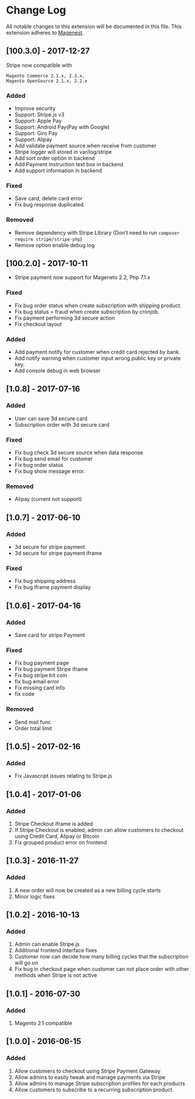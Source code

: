 # Change Log
All notable changes to this extension will be documented in this file.
This extension adheres to [Magenest](http://magenest.com/).

## [100.3.0] - 2017-12-27
Stripe now compatible with 
```
Magento Commerce 2.1.x, 2.2.x, 
Magento OpenSource 2.1.x, 2.2.x
```
### Added
-   Improve security
-   Support: Stripe.js v3
-   Support: Apple Pay
-   Support: Android Pay(Pay with Google)
-   Support: Giro Pay
-   Support: Alipay
-   Add validate payment source when receive from customer
-   Stripe logger will stored in var/log/stripe
-   Add sort order option in backend
-   Add Payment Instruction text box in backend
-   Add support information in backend
### Fixed
-   Save card, delete card error
-   Fix bug response duplicated. 
### Removed
-   Remove dependency with Stripe Library (Don't need to run `composer require stripe/stripe-php`)
-   Remove option enable debug log

## [100.2.0] - 2017-10-11
-   Stripe payment now support for Mageneto 2.2, Php 7.1.x
### Fixed
-   Fix bug order status when create subscription with shipping product.
-   Fix bug status = fraud when create subscription by cronjob.
-   Fix payment performing 3d secure action
-   Fix checkout layout
### Added
-   Add payment notify for customer when credit card rejected by bank.
-   Add notify warning when customer input wrong public key or private key.
-   Add console debug in web browser

## [1.0.8] - 2017-07-16
### Added
-   User can save 3d secure card
-   Subscription order with 3d secure card
### Fixed
-   Fix bug check 3d secure source when data response
-   Fix bug send email for customer
-   Fix bug order status
-   Fix bug show message error.
### Removed
-   Alipay (current not support)

## [1.0.7] - 2017-06-10
### Added
-   3d secure for stripe payment
-   3d secure for stripe payment iframe
### Fixed
-   Fix bug shipping address
-   Fix bug iframe payment display

## [1.0.6] - 2017-04-16
### Added
-   Save card for stripe Payment
### Fixed
-   Fix bug payment page
-   Fix bug payment Stripe iframe
-   Fix bug stripe bit coin
-   fix bug email error
-   Fix missing card info
-   fix code
### Removed
-   Send mail func 
-   Order total limit

## [1.0.5] - 2017-02-16
### Added
- Fix Javascript issues relating to Stripe.js

## [1.0.4] - 2017-01-06
### Added
1. Stripe Checkout iframe is added
2. If Stripe Checkout is enabled, admin can allow customers to checkout using Credit Card, Alipay or Bitcoin
3. Fix grouped product error on frontend

## [1.0.3] - 2016-11-27
### Added
1. A new order will now be created as a new billing cycle starts
2. Minor logic fixes

## [1.0.2] - 2016-10-13
### Added
1. Admin can enable Stripe.js
2. Additional frontend interface fixes
3. Customer now can decide how many billing cycles that the subscription will go on
4. Fix bug in checkout page when customer can not place order with other methods when Stripe is not active

## [1.0.1] - 2016-07-30
### Added
1. Magento 2.1 compatible

## [1.0.0] - 2016-06-15
### Added
1. Allow customers to checkout using Stripe Payment Gateway
2. Allow admins to easily tweak and manage payments via Stripe
3. Allow admins to manage Stripe subscription profiles for each products
4. Allow customers to subscribe to a recurring subscription product.